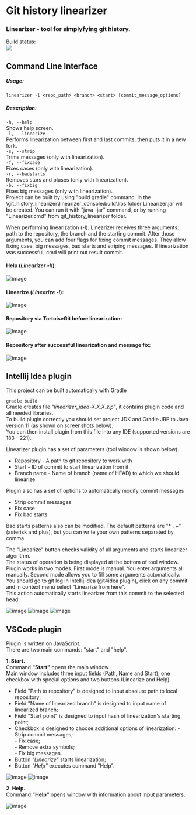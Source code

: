 # Git history linearizer
### Linearizer - tool for simplyfying git history.  

Build status:<br>
<img src="https://github.com/luxdarkr/git_history_linearizer/workflows/Java-CI-with-Gradle/badge.svg?branch=master"><br>

## Command Line Interface
##### Usage:
`linearizer -l <repo_path> <branch> <start> [commit_message_options]`
##### Description:
`-h, --help`  
Shows help screen.  
`-l, --linearize`  
Performs linearization between first and last commits, then puts it in a new fork.   
`-s, --strip`  
 Trims messages (only with linearization).  
`-f, --fixcase`  
 Fixes cases (only with linearization).  
`-r, --badstarts`  
 Removes stars and pluses (only with linearization).  
 `-b, --fixbig`  
 Fixes big messages (only with linearization).  
Project can be built by using "build gradle" command. In the \git_history_linearizer\linearizer_console\build\libs folder Linearizer.jar will be created. You can run it with "java -jar" command, or by running "Linearizer.cmd" from git_history_linearizer folder.  

When performing linearization (-l). Linearizer receives three arguments: path to the repository, the branch and the starting commit. After those arguments, you can add four flags for fixing commit messages. They allow fixing case, big messages, bad starts and striping messages. If linearization was successful, cmd will print out result commit.  

#### Help (*Linearizer -h*):  
![image](https://user-images.githubusercontent.com/79219538/125297104-9d7b3e80-e32f-11eb-9676-b1535694e596.png)  
#### Linearize (*Linearize -l*):  
![image](https://user-images.githubusercontent.com/79219538/125298433-cb14b780-e330-11eb-908c-679d35cb938b.png)  
#### Repository via TortoiseGit before linearization:  
![image](https://user-images.githubusercontent.com/79219538/125298668-07e0ae80-e331-11eb-9122-935bbab23e4f.png)  
#### Repository after successful linearization and message fix:  
![image](https://user-images.githubusercontent.com/79219538/125298935-4bd3b380-e331-11eb-8b8f-08d8d7ddf8f3.png)  

## Intellij Idea plugin
This project can be built automatically with Gradle  

`gradle build`  
Gradle creates file *"linearizer_idea-X.X.X.zip"*, it contains plugin code and all needed libraries.  
To build plugin correctly you should set project JDK and Gradle JRE to Java version 11 (as shown on screenshots below).  
You can then install plugin from this file into any IDE (supported versions are 183 - 221).  

Linearizer plugin has a set of parameters (tool window is shown below).  
* Repository - A path to git repository to work with
*	Start - ID of commit to start linearization from it
*	Branch name - Name of branch (name of HEAD) to which we should linearize   

Plugin also has a set of options to automatically modify commit messages
*	Strip commit messages
*	Fix case
*	Fix bad starts  

Bad starts patterns also can be modified. The default patterns are "* , +" (asterisk and plus), but you can write your own patterns separated by comma.  

The "Linearize" button checks validity of all arguments and starts linearizer algorithm.  
The status of operation is being displayed at the bottom of tool window.  
Plugin works in two modes. First mode is manual. You enter arguments all manually.
Second mode allows you to fill some arguments automatically. You should go to git log in Intellij idea (git4idea plugin), click on any commit and in context menu select "Linearize from here".  
This action automatically starts linearizer from this commit to the selected head.  

![image](https://user-images.githubusercontent.com/79219538/124463154-237d0f80-dd9b-11eb-9841-8947d6c52eca.png)
![image](https://user-images.githubusercontent.com/79219538/124463671-e6654d00-dd9b-11eb-9eb4-8c439f65bb3e.png)
![image](https://user-images.githubusercontent.com/79219538/124463688-eb2a0100-dd9b-11eb-9644-1d88aa52b4c5.png)

## VSCode plugin  

Plugin is written on JavaScript.  
There are two main commands: "start" and "help".  

**1. Start.**  
 Command **"Start"** opens the main window.  
Main window includes three input fields (Path, Name and Start), one checkbox with special options and two buttons (Linearize and Help).
* Field "Path to repository" is designed to input absolute path to local repository;
* Field "Name of linearized branch" is designed to input name of linearized branch;
* Field "Start point" is designed to input hash of linearization's starting point;
* Checkbox is designed to choose additional options of linearization:
		 - Strip commit messages;  
		 - Fix case;  
		 - Remove extra symbols;  
		 - Fix big messages.  
* Button *"Linearize"* starts linearization;
* Button *"Help"* executes command "Help".  
 
![image](https://user-images.githubusercontent.com/79219538/124465177-c33b9d00-dd9d-11eb-9fc8-a62593f6c195.png)
![image](https://user-images.githubusercontent.com/79219538/124465194-c9317e00-dd9d-11eb-93d7-8f97335afa16.png)  

**2. Help.**  
 Command **"Help"** opens window with information about input parameters.  
 
![image](https://user-images.githubusercontent.com/79219538/124465355-fda53a00-dd9d-11eb-892b-f0815ef1382b.png)


